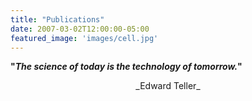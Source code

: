 ```yaml
---
title: "Publications"
date: 2007-03-02T12:00:00-05:00
featured_image: 'images/cell.jpg'
---
```


<strong>"_The science of today is the technology of tomorrow._"</strong><br>
<center>_Edward Teller_</center> 

